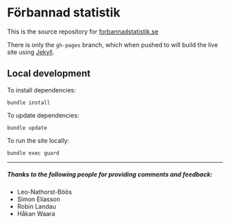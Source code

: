 Förbannad statistik
===================

This is the source repository for [forbannadstatistik.se](https://forbannadstatistik.se/)

There is only the `gh-pages` branch, which when pushed to will build the live site using [Jekyll](http://jekyllrb.com/).

Local development
-----------------

To install dependencies:

    bundle install

To update dependencies:

    bundle update

To run the site locally:

    bundle exec guard

---

##### Thanks to the following people for providing comments and feedback:

* Leo-Nathorst-Böös
* Simon Eliasson
* Robin Landau
* Håkan Waara
